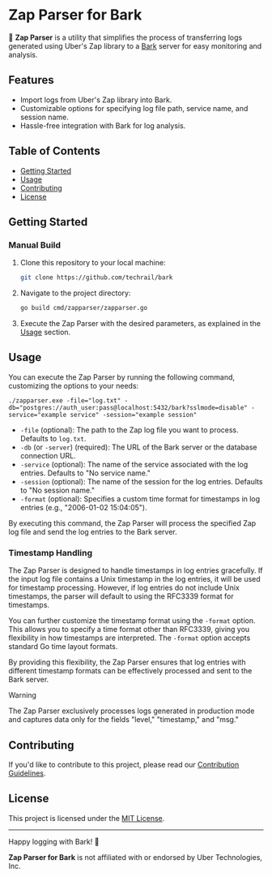 # Zap Parser for Bark

🚀 **Zap Parser** is a utility that simplifies the process of transferring logs generated using Uber's Zap library to a [Bark](https://github.com/techrail/bark) server for easy monitoring and analysis.

## Features

- Import logs from Uber's Zap library into Bark.
- Customizable options for specifying log file path, service name, and session name.
- Hassle-free integration with Bark for log analysis.

## Table of Contents

- [Getting Started](#getting-started)
- [Usage](#usage)
- [Contributing](#contributing)
- [License](#license)

## Getting Started

### Manual Build

1. Clone this repository to your local machine:

   ```bash
   git clone https://github.com/techrail/bark
   ```

2. Navigate to the project directory:

   ```bash
   go build cmd/zapparser/zapparser.go
   ```

3. Execute the Zap Parser with the desired parameters, as explained in the [Usage](#usage) section.

## Usage

You can execute the Zap Parser by running the following command, customizing the options to your needs:

```shell
./zapparser.exe -file="log.txt" -db="postgres://auth_user:pass@localhost:5432/bark?sslmode=disable" -service="example service" -session="example session"
```

- `-file` (optional): The path to the Zap log file you want to process. Defaults to `log.txt`.
- `-db` (or `-server`) (required): The URL of the Bark server or the database connection URL.
- `-service` (optional): The name of the service associated with the log entries. Defaults to "No service name."
- `-session` (optional): The name of the session for the log entries. Defaults to "No session name."
- `-format` (optional): Specifies a custom time format for timestamps in log entries (e.g., "2006-01-02 15:04:05").

By executing this command, the Zap Parser will process the specified Zap log file and send the log entries to the Bark server.

### Timestamp Handling

The Zap Parser is designed to handle timestamps in log entries gracefully. If the input log file contains a Unix timestamp in the log entries, it will be used for timestamp processing. However, if log entries do not include Unix timestamps, the parser will default to using the RFC3339 format for timestamps.

You can further customize the timestamp format using the `-format` option. This allows you to specify a time format other than RFC3339, giving you flexibility in how timestamps are interpreted. The `-format` option accepts standard Go time layout formats.

By providing this flexibility, the Zap Parser ensures that log entries with different timestamp formats can be effectively processed and sent to the Bark server.

> [!WARNING]  
> The Zap Parser exclusively processes logs generated in production mode and captures data only for the fields "level," "timestamp," and "msg."
## Contributing

If you'd like to contribute to this project, please read our [Contribution Guidelines](../../CONTRIBUTING.md).

## License

This project is licensed under the [MIT License](../../LICENSE).

---

Happy logging with Bark! 🌟

**Zap Parser for Bark** is not affiliated with or endorsed by Uber Technologies, Inc.